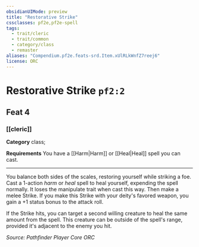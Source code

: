 ```yaml
---
obsidianUIMode: preview
title: "Restorative Strike"
cssclasses: pf2e,pf2e-spell
tags:
  - trait/cleric
  - trait/common
  - category/class
  - remaster
aliases: "Compendium.pf2e.feats-srd.Item.xUlRLkWnfZ7reej6"
license: ORC
---
```

# Restorative Strike `pf2:2`
## Feat 4
### [[cleric]]

**Category** class; 




**Requirements** You have a [[Harm|Harm]] or [[Heal|Heal]] spell you can cast.

* * *

You balance both sides of the scales, restoring yourself while striking a foe. Cast a 1-action _harm_ or _heal_ spell to heal yourself, expending the spell normally. It loses the manipulate trait when cast this way. Then make a melee Strike. If you make this Strike with your deity's favored weapon, you gain a +1 status bonus to the attack roll.

If the Strike hits, you can target a second willing creature to heal the same amount from the spell. This creature can be outside of the spell's range, provided it's adjacent to the enemy you hit.

*Source: Pathfinder Player Core*
*ORC*